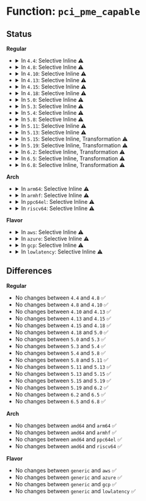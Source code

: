 # Function: <code>pci_pme_capable</code>

## Status
<b>Regular</b>
<ul>
<li>
<details>
<summary>In <code>4.4</code>: Selective Inline ⚠️</summary>

```c
bool pci_pme_capable(struct pci_dev *dev, pci_power_t state);
```

**Collision:** Unique Global

**Inline:** Selective

**Transformation:** False

**Instances:**

```
In drivers/pci/pci.c (ffffffff814334c0)
Location: drivers/pci/pci.c:1706
Inline: True
Inline callers:
  - drivers/pci/pci.c:__pci_enable_wake
```
**Symbols:**

```
ffffffff814334c0-ffffffff814334e1: pci_pme_capable (STB_GLOBAL)
```
</details>
</li>
<li>
<details>
<summary>In <code>4.8</code>: Selective Inline ⚠️</summary>

```c
bool pci_pme_capable(struct pci_dev *dev, pci_power_t state);
```

**Collision:** Unique Global

**Inline:** Selective

**Transformation:** False

**Instances:**

```
In drivers/pci/pci.c (ffffffff8147eecb)
Location: drivers/pci/pci.c:1727
Inline: True
Inline callers:
  - drivers/pci/pci.c:pci_dev_check_d3cold
```
**Symbols:**

```
ffffffff8147ed30-ffffffff8147ed57: pci_pme_capable (STB_GLOBAL)
```
</details>
</li>
<li>
<details>
<summary>In <code>4.10</code>: Selective Inline ⚠️</summary>

```c
bool pci_pme_capable(struct pci_dev *dev, pci_power_t state);
```

**Collision:** Unique Global

**Inline:** Selective

**Transformation:** False

**Instances:**

```
In drivers/pci/pci.c (ffffffff814a05b7)
Location: drivers/pci/pci.c:1752
Inline: True
Inline callers:
  - drivers/pci/pci.c:pci_dev_check_d3cold
  - drivers/pci/pci.c:pci_dev_run_wake
```
**Symbols:**

```
ffffffff814a03d0-ffffffff814a03f7: pci_pme_capable (STB_GLOBAL)
```
</details>
</li>
<li>
<details>
<summary>In <code>4.13</code>: Selective Inline ⚠️</summary>

```c
bool pci_pme_capable(struct pci_dev *dev, pci_power_t state);
```

**Collision:** Unique Global

**Inline:** Selective

**Transformation:** False

**Instances:**

```
In drivers/pci/pci.c (ffffffff814aa267)
Location: drivers/pci/pci.c:1750
Inline: True
Inline callers:
  - drivers/pci/pci.c:pci_dev_check_d3cold
  - drivers/pci/pci.c:pci_dev_run_wake
```
**Symbols:**

```
ffffffff814aa200-ffffffff814aa227: pci_pme_capable (STB_GLOBAL)
```
</details>
</li>
<li>
<details>
<summary>In <code>4.15</code>: Selective Inline ⚠️</summary>

```c
bool pci_pme_capable(struct pci_dev *dev, pci_power_t state);
```

**Collision:** Unique Global

**Inline:** Selective

**Transformation:** False

**Instances:**

```
In drivers/pci/pci.c (ffffffff814e94c7)
Location: drivers/pci/pci.c:1753
Inline: True
Inline callers:
  - drivers/pci/pci.c:pci_dev_check_d3cold
  - drivers/pci/pci.c:pci_dev_run_wake
```
**Symbols:**

```
ffffffff814e9460-ffffffff814e9487: pci_pme_capable (STB_GLOBAL)
```
</details>
</li>
<li>
<details>
<summary>In <code>4.18</code>: Selective Inline ⚠️</summary>

```c
bool pci_pme_capable(struct pci_dev *dev, pci_power_t state);
```

**Collision:** Unique Global

**Inline:** Selective

**Transformation:** False

**Instances:**

```
In drivers/pci/pci.c (ffffffff81518c57)
Location: drivers/pci/pci.c:1817
Inline: True
Inline callers:
  - drivers/pci/pci.c:pci_dev_check_d3cold
  - drivers/pci/pci.c:pci_dev_run_wake
```
**Symbols:**

```
ffffffff81518bf0-ffffffff81518c17: pci_pme_capable (STB_GLOBAL)
```
</details>
</li>
<li>
<details>
<summary>In <code>5.0</code>: Selective Inline ⚠️</summary>

```c
bool pci_pme_capable(struct pci_dev *dev, pci_power_t state);
```

**Collision:** Unique Global

**Inline:** Selective

**Transformation:** False

**Instances:**

```
In drivers/pci/pci.c (ffffffff8152e6c7)
Location: drivers/pci/pci.c:1990
Inline: True
Inline callers:
  - drivers/pci/pci.c:pci_dev_check_d3cold
  - drivers/pci/pci.c:pci_dev_run_wake
```
**Symbols:**

```
ffffffff8152e660-ffffffff8152e687: pci_pme_capable (STB_GLOBAL)
```
</details>
</li>
<li>
<details>
<summary>In <code>5.3</code>: Selective Inline ⚠️</summary>

```c
bool pci_pme_capable(struct pci_dev *dev, pci_power_t state);
```

**Collision:** Unique Global

**Inline:** Selective

**Transformation:** False

**Instances:**

```
In drivers/pci/pci.c (ffffffff8155de77)
Location: drivers/pci/pci.c:2063
Inline: True
Inline callers:
  - drivers/pci/pci.c:pci_dev_check_d3cold
  - drivers/pci/pci.c:pci_dev_run_wake
```
**Symbols:**

```
ffffffff8155de10-ffffffff8155de37: pci_pme_capable (STB_GLOBAL)
```
</details>
</li>
<li>
<details>
<summary>In <code>5.4</code>: Selective Inline ⚠️</summary>

```c
bool pci_pme_capable(struct pci_dev *dev, pci_power_t state);
```

**Collision:** Unique Global

**Inline:** Selective

**Transformation:** False

**Instances:**

```
In drivers/pci/pci.c (ffffffff8157eee7)
Location: drivers/pci/pci.c:2059
Inline: True
Inline callers:
  - drivers/pci/pci.c:pci_dev_check_d3cold
  - drivers/pci/pci.c:pci_dev_run_wake
```
**Symbols:**

```
ffffffff8157ee80-ffffffff8157eea7: pci_pme_capable (STB_GLOBAL)
```
</details>
</li>
<li>
<details>
<summary>In <code>5.8</code>: Selective Inline ⚠️</summary>

```c
bool pci_pme_capable(struct pci_dev *dev, pci_power_t state);
```

**Collision:** Unique Global

**Inline:** Selective

**Transformation:** False

**Instances:**

```
In drivers/pci/pci.c (ffffffff816244e7)
Location: drivers/pci/pci.c:2129
Inline: True
Inline callers:
  - drivers/pci/pci.c:pci_dev_check_d3cold
  - drivers/pci/pci.c:pci_dev_run_wake
```
**Symbols:**

```
ffffffff816242f0-ffffffff81624317: pci_pme_capable (STB_GLOBAL)
```
</details>
</li>
<li>
<details>
<summary>In <code>5.11</code>: Selective Inline ⚠️</summary>

```c
bool pci_pme_capable(struct pci_dev *dev, pci_power_t state);
```

**Collision:** Unique Global

**Inline:** Selective

**Transformation:** False

**Instances:**

```
In drivers/pci/pci.c (ffffffff8164a0a7)
Location: drivers/pci/pci.c:2273
Inline: True
Inline callers:
  - drivers/pci/pci.c:pci_dev_check_d3cold
  - drivers/pci/pci.c:pci_dev_run_wake
```
**Symbols:**

```
ffffffff81649eb0-ffffffff81649ed7: pci_pme_capable (STB_GLOBAL)
```
</details>
</li>
<li>
<details>
<summary>In <code>5.13</code>: Selective Inline ⚠️</summary>

```c
bool pci_pme_capable(struct pci_dev *dev, pci_power_t state);
```

**Collision:** Unique Global

**Inline:** Selective

**Transformation:** False

**Instances:**

```
In drivers/pci/pci.c (ffffffff8162cc77)
Location: drivers/pci/pci.c:2303
Inline: True
Inline callers:
  - drivers/pci/pci.c:pci_dev_check_d3cold
  - drivers/pci/pci.c:pci_dev_run_wake
```
**Symbols:**

```
ffffffff8162ca60-ffffffff8162ca87: pci_pme_capable (STB_GLOBAL)
```
</details>
</li>
<li>
<details>
<summary>In <code>5.15</code>: Selective Inline, Transformation ⚠️</summary>

```c
bool pci_pme_capable(struct pci_dev *dev, pci_power_t state);
```

**Collision:** Unique Global

**Inline:** Selective

**Transformation:** True

**Instances:**

```
In drivers/pci/pci.c (ffffffff8169e7b2)
Location: drivers/pci/pci.c:2334
Inline: True
Inline callers:
  - drivers/pci/pci.c:pci_dev_check_d3cold
  - drivers/pci/pci.c:pci_dev_check_d3cold
  - drivers/pci/pci.c:pci_dev_run_wake
  - drivers/pci/pci.c:pci_dev_run_wake
```
**Symbols:**

```
ffffffff81ce4667-ffffffff81ce4686: pci_pme_capable.cold (STB_LOCAL)
ffffffff8169e820-ffffffff8169e85d: pci_pme_capable (STB_GLOBAL)
```
</details>
</li>
<li>
<details>
<summary>In <code>5.19</code>: Selective Inline, Transformation ⚠️</summary>

```c
bool pci_pme_capable(struct pci_dev *dev, pci_power_t state);
```

**Collision:** Unique Global

**Inline:** Selective

**Transformation:** True

**Instances:**

```
In drivers/pci/pci.c (ffffffff817c061c)
Location: drivers/pci/pci.c:2396
Inline: True
Inline callers:
  - drivers/pci/pci.c:pci_dev_check_d3cold
  - drivers/pci/pci.c:pci_dev_check_d3cold
  - drivers/pci/pci.c:pci_dev_run_wake
  - drivers/pci/pci.c:pci_dev_run_wake
  - drivers/pci/pci.c:__pci_enable_wake
  - drivers/pci/pci.c:__pci_enable_wake
  - drivers/pci/pci.c:__pci_enable_wake
  - drivers/pci/pci.c:__pci_enable_wake
```
**Symbols:**

```
ffffffff81eaafff-ffffffff81eab018: pci_pme_capable.cold (STB_LOCAL)
ffffffff817c0780-ffffffff817c07d1: pci_pme_capable (STB_GLOBAL)
```
</details>
</li>
<li>
<details>
<summary>In <code>6.2</code>: Selective Inline, Transformation ⚠️</summary>

```c
bool pci_pme_capable(struct pci_dev *dev, pci_power_t state);
```

**Collision:** Unique Global

**Inline:** Selective

**Transformation:** True

**Instances:**

```
In drivers/pci/pci.c (ffffffff818dce2c)
Location: drivers/pci/pci.c:2370
Inline: True
Inline callers:
  - drivers/pci/pci.c:pci_dev_check_d3cold
  - drivers/pci/pci.c:pci_dev_check_d3cold
  - drivers/pci/pci.c:pci_dev_run_wake
  - drivers/pci/pci.c:pci_dev_run_wake
  - drivers/pci/pci.c:__pci_enable_wake
  - drivers/pci/pci.c:__pci_enable_wake
  - drivers/pci/pci.c:__pci_enable_wake
  - drivers/pci/pci.c:__pci_enable_wake
```
**Symbols:**

```
ffffffff8208f04d-ffffffff8208f066: pci_pme_capable.cold (STB_LOCAL)
ffffffff818dcfc0-ffffffff818dd011: pci_pme_capable (STB_GLOBAL)
```
</details>
</li>
<li>
<details>
<summary>In <code>6.5</code>: Selective Inline, Transformation ⚠️</summary>

```c
bool pci_pme_capable(struct pci_dev *dev, pci_power_t state);
```

**Collision:** Unique Global

**Inline:** Selective

**Transformation:** True

**Instances:**

```
In drivers/pci/pci.c (ffffffff819201de)
Location: drivers/pci/pci.c:2408
Inline: True
Inline callers:
  - drivers/pci/pci.c:pci_dev_check_d3cold
  - drivers/pci/pci.c:pci_dev_check_d3cold
  - drivers/pci/pci.c:pci_dev_run_wake
  - drivers/pci/pci.c:pci_dev_run_wake
  - drivers/pci/pci.c:__pci_enable_wake
  - drivers/pci/pci.c:__pci_enable_wake
  - drivers/pci/pci.c:__pci_enable_wake
  - drivers/pci/pci.c:__pci_enable_wake
```
**Symbols:**

```
ffffffff8210f3b7-ffffffff8210f3d0: pci_pme_capable.cold (STB_LOCAL)
ffffffff819204a0-ffffffff819204f1: pci_pme_capable (STB_GLOBAL)
```
</details>
</li>
<li>
<details>
<summary>In <code>6.8</code>: Selective Inline, Transformation ⚠️</summary>

```c
bool pci_pme_capable(struct pci_dev *dev, pci_power_t state);
```

**Collision:** Unique Global

**Inline:** Selective

**Transformation:** True

**Instances:**

```
In drivers/pci/pci.c (ffffffff8196836e)
Location: drivers/pci/pci.c:2505
Inline: True
Inline callers:
  - drivers/pci/pci.c:pci_dev_check_d3cold
  - drivers/pci/pci.c:pci_dev_check_d3cold
  - drivers/pci/pci.c:pci_dev_run_wake
  - drivers/pci/pci.c:pci_dev_run_wake
  - drivers/pci/pci.c:__pci_enable_wake
  - drivers/pci/pci.c:__pci_enable_wake
  - drivers/pci/pci.c:__pci_enable_wake
  - drivers/pci/pci.c:__pci_enable_wake
```
**Symbols:**

```
ffffffff821ed03e-ffffffff821ed057: pci_pme_capable.cold (STB_LOCAL)
ffffffff81968630-ffffffff81968683: pci_pme_capable (STB_GLOBAL)
```
</details>
</li>
</ul>
<b>Arch</b>
<ul>
<li>
<details>
<summary>In <code>arm64</code>: Selective Inline ⚠️</summary>

```c
bool pci_pme_capable(struct pci_dev *dev, pci_power_t state);
```

**Collision:** Unique Global

**Inline:** Selective

**Transformation:** False

**Instances:**

```
In drivers/pci/pci.c (ffff8000106e197c)
Location: drivers/pci/pci.c:2059
Inline: True
Inline callers:
  - drivers/pci/pci.c:pci_dev_check_d3cold
  - drivers/pci/pci.c:pci_dev_run_wake
```
**Symbols:**

```
ffff8000106e18d8-ffff8000106e1928: pci_pme_capable (STB_GLOBAL)
```
</details>
</li>
<li>
<details>
<summary>In <code>armhf</code>: Selective Inline ⚠️</summary>

```c
bool pci_pme_capable(struct pci_dev *dev, pci_power_t state);
```

**Collision:** Unique Global

**Inline:** Selective

**Transformation:** False

**Instances:**

```
In drivers/pci/pci.c (c087d4d8)
Location: drivers/pci/pci.c:2059
Inline: True
Inline callers:
  - drivers/pci/pci.c:pci_dev_check_d3cold
  - drivers/pci/pci.c:pci_dev_run_wake
```
**Symbols:**

```
c087d458-c087d48c: pci_pme_capable (STB_GLOBAL)
```
</details>
</li>
<li>
<details>
<summary>In <code>ppc64el</code>: Selective Inline ⚠️</summary>

```c
bool pci_pme_capable(struct pci_dev *dev, pci_power_t state);
```

**Collision:** Unique Global

**Inline:** Selective

**Transformation:** False

**Instances:**

```
In drivers/pci/pci.c (c00000000085ad18)
Location: drivers/pci/pci.c:2059
Inline: True
Inline callers:
  - drivers/pci/pci.c:pci_dev_check_d3cold
  - drivers/pci/pci.c:pci_dev_run_wake
```
**Symbols:**

```
c00000000085ac80-c00000000085acb8: pci_pme_capable (STB_GLOBAL)
```
</details>
</li>
<li>
<details>
<summary>In <code>riscv64</code>: Selective Inline ⚠️</summary>

```c
bool pci_pme_capable(struct pci_dev *dev, pci_power_t state);
```

**Collision:** Unique Global

**Inline:** Selective

**Transformation:** False

**Instances:**

```
In drivers/pci/pci.c (ffffffe0004b94a6)
Location: drivers/pci/pci.c:2059
Inline: True
Inline callers:
  - drivers/pci/pci.c:pci_dev_check_d3cold
  - drivers/pci/pci.c:pci_dev_run_wake
```
**Symbols:**

```
ffffffe0004b9420-ffffffe0004b945a: pci_pme_capable (STB_GLOBAL)
```
</details>
</li>
</ul>
<b>Flavor</b>
<ul>
<li>
<details>
<summary>In <code>aws</code>: Selective Inline ⚠️</summary>

```c
bool pci_pme_capable(struct pci_dev *dev, pci_power_t state);
```

**Collision:** Unique Global

**Inline:** Selective

**Transformation:** False

**Instances:**

```
In drivers/pci/pci.c (ffffffff81573407)
Location: drivers/pci/pci.c:2059
Inline: True
Inline callers:
  - drivers/pci/pci.c:pci_dev_check_d3cold
  - drivers/pci/pci.c:pci_dev_run_wake
```
**Symbols:**

```
ffffffff815733a0-ffffffff815733c7: pci_pme_capable (STB_GLOBAL)
```
</details>
</li>
<li>
<details>
<summary>In <code>azure</code>: Selective Inline ⚠️</summary>

```c
bool pci_pme_capable(struct pci_dev *dev, pci_power_t state);
```

**Collision:** Unique Global

**Inline:** Selective

**Transformation:** False

**Instances:**

```
In drivers/pci/pci.c (ffffffff81561b67)
Location: drivers/pci/pci.c:2059
Inline: True
Inline callers:
  - drivers/pci/pci.c:pci_dev_check_d3cold
  - drivers/pci/pci.c:pci_dev_run_wake
```
**Symbols:**

```
ffffffff81561b00-ffffffff81561b27: pci_pme_capable (STB_GLOBAL)
```
</details>
</li>
<li>
<details>
<summary>In <code>gcp</code>: Selective Inline ⚠️</summary>

```c
bool pci_pme_capable(struct pci_dev *dev, pci_power_t state);
```

**Collision:** Unique Global

**Inline:** Selective

**Transformation:** False

**Instances:**

```
In drivers/pci/pci.c (ffffffff81572c37)
Location: drivers/pci/pci.c:2059
Inline: True
Inline callers:
  - drivers/pci/pci.c:pci_dev_check_d3cold
  - drivers/pci/pci.c:pci_dev_run_wake
```
**Symbols:**

```
ffffffff81572bd0-ffffffff81572bf7: pci_pme_capable (STB_GLOBAL)
```
</details>
</li>
<li>
<details>
<summary>In <code>lowlatency</code>: Selective Inline ⚠️</summary>

```c
bool pci_pme_capable(struct pci_dev *dev, pci_power_t state);
```

**Collision:** Unique Global

**Inline:** Selective

**Transformation:** False

**Instances:**

```
In drivers/pci/pci.c (ffffffff8158d117)
Location: drivers/pci/pci.c:2059
Inline: True
Inline callers:
  - drivers/pci/pci.c:pci_dev_check_d3cold
  - drivers/pci/pci.c:pci_dev_run_wake
```
**Symbols:**

```
ffffffff8158d0b0-ffffffff8158d0d7: pci_pme_capable (STB_GLOBAL)
```
</details>
</li>
</ul>

## Differences
<b>Regular</b>
<ul>
<li>
No changes between <code>4.4</code> and <code>4.8</code> ✅
</li>
<li>
No changes between <code>4.8</code> and <code>4.10</code> ✅
</li>
<li>
No changes between <code>4.10</code> and <code>4.13</code> ✅
</li>
<li>
No changes between <code>4.13</code> and <code>4.15</code> ✅
</li>
<li>
No changes between <code>4.15</code> and <code>4.18</code> ✅
</li>
<li>
No changes between <code>4.18</code> and <code>5.0</code> ✅
</li>
<li>
No changes between <code>5.0</code> and <code>5.3</code> ✅
</li>
<li>
No changes between <code>5.3</code> and <code>5.4</code> ✅
</li>
<li>
No changes between <code>5.4</code> and <code>5.8</code> ✅
</li>
<li>
No changes between <code>5.8</code> and <code>5.11</code> ✅
</li>
<li>
No changes between <code>5.11</code> and <code>5.13</code> ✅
</li>
<li>
No changes between <code>5.13</code> and <code>5.15</code> ✅
</li>
<li>
No changes between <code>5.15</code> and <code>5.19</code> ✅
</li>
<li>
No changes between <code>5.19</code> and <code>6.2</code> ✅
</li>
<li>
No changes between <code>6.2</code> and <code>6.5</code> ✅
</li>
<li>
No changes between <code>6.5</code> and <code>6.8</code> ✅
</li>
</ul>
<b>Arch</b>
<ul>
<li>
No changes between <code>amd64</code> and <code>arm64</code> ✅
</li>
<li>
No changes between <code>amd64</code> and <code>armhf</code> ✅
</li>
<li>
No changes between <code>amd64</code> and <code>ppc64el</code> ✅
</li>
<li>
No changes between <code>amd64</code> and <code>riscv64</code> ✅
</li>
</ul>
<b>Flavor</b>
<ul>
<li>
No changes between <code>generic</code> and <code>aws</code> ✅
</li>
<li>
No changes between <code>generic</code> and <code>azure</code> ✅
</li>
<li>
No changes between <code>generic</code> and <code>gcp</code> ✅
</li>
<li>
No changes between <code>generic</code> and <code>lowlatency</code> ✅
</li>
</ul>
